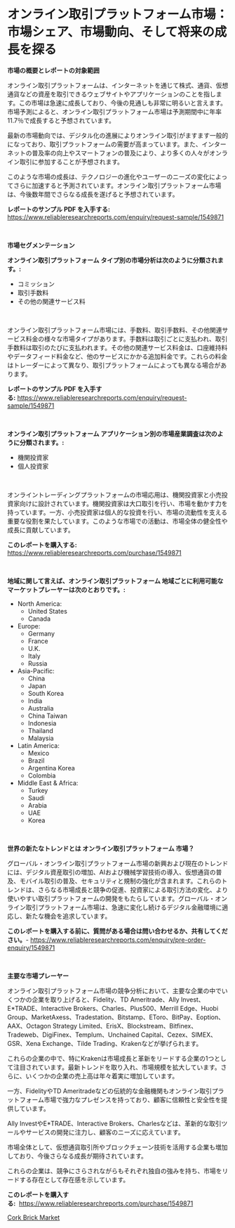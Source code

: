 <p><h1>オンライン取引プラットフォーム市場：市場シェア、市場動向、そして将来の成長を探る</h1></p><p><strong>市場の概要とレポートの対象範囲</strong></p>
<p><p>オンライン取引プラットフォームは、インターネットを通じて株式、通貨、仮想通貨などの資産を取引できるウェブサイトやアプリケーションのことを指します。この市場は急速に成長しており、今後の見通しも非常に明るいと言えます。市場予測によると、オンライン取引プラットフォーム市場は予測期間中に年率11.7％で成長すると予想されています。</p><p>最新の市場動向では、デジタル化の進展によりオンライン取引がますます一般的になっており、取引プラットフォームの需要が高まっています。また、インターネットの普及率の向上やスマートフォンの普及により、より多くの人々がオンライン取引に参加することが予想されます。</p><p>このような市場の成長は、テクノロジーの進化やユーザーのニーズの変化によってさらに加速すると予測されています。オンライン取引プラットフォーム市場は、今後数年間でさらなる成長を遂げると予想されています。</p></p>
<p><strong>レポートのサンプル PDF を入手する:</strong> <a href="https://www.reliableresearchreports.com/enquiry/request-sample/1549871">https://www.reliableresearchreports.com/enquiry/request-sample/1549871</a></p>
<p>&nbsp;</p>
<p><strong>市場セグメンテーション</strong></p>
<p><strong>オンライン取引プラットフォーム タイプ別の市場分析は次のように分類されます。:</strong></p>
<p><ul><li>コミッション</li><li>取引手数料</li><li>その他の関連サービス料</li></ul></p>
<p>&nbsp;</p>
<p><p>オンライン取引プラットフォーム市場には、手数料、取引手数料、その他関連サービス料金の様々な市場タイプがあります。手数料は取引ごとに支払われ、取引手数料は取引のたびに支払われます。その他の関連サービス料金は、口座維持料やデータフィード料金など、他のサービスにかかる追加料金です。これらの料金はトレーダーによって異なり、取引プラットフォームによっても異なる場合があります。</p></p>
<p><strong>レポートのサンプル PDF を入手する:</strong>&nbsp;<a href="https://www.reliableresearchreports.com/enquiry/request-sample/1549871">https://www.reliableresearchreports.com/enquiry/request-sample/1549871</a></p>
<p>&nbsp;</p>
<p><strong> オンライン取引プラットフォーム アプリケーション別の市場産業調査は次のように分類されます。:</strong></p>
<p><ul><li>機関投資家</li><li>個人投資家</li></ul></p>
<p>&nbsp;</p>
<p><p>オンライントレーディングプラットフォームの市場応用は、機関投資家と小売投資家向けに設計されています。機関投資家は大口取引を行い、市場を動かす力を持っています。一方、小売投資家は個人的な投資を行い、市場の流動性を支える重要な役割を果たしています。このような市場での活動は、市場全体の健全性や成長に貢献しています。</p></p>
<p><strong>このレポートを購入する:</strong>&nbsp; <a href="https://www.reliableresearchreports.com/purchase/1549871">https://www.reliableresearchreports.com/purchase/1549871</a></p>
<p>&nbsp;</p>
<p><strong>地域に関して言えば、オンライン取引プラットフォーム 地域ごとに利用可能なマーケットプレーヤーは次のとおりです。:</strong></p>
<p><ul>
    <li>
        North America:
        <ul>
            <li>United States</li>
            <li>Canada</li>
        </ul>
    </li>
    <li>
        Europe:
        <ul>
            <li>Germany</li>
            <li>France</li>
            <li>U.K.</li>
            <li>Italy</li>
            <li>Russia</li>
        </ul>
    </li>
    <li>
        Asia-Pacific:
        <ul>
            <li>China</li>
            <li>Japan</li>
            <li>South Korea</li>
            <li>India</li>
            <li>Australia</li>
            <li>China Taiwan</li>
            <li>Indonesia</li>
            <li>Thailand</li>
            <li>Malaysia</li>
        </ul>
    </li>
    <li>
        Latin America:
        <ul>
            <li>Mexico</li>
            <li>Brazil</li>
            <li>Argentina Korea</li>
            <li>Colombia</li>
        </ul>
    </li>
    <li>
        Middle East & Africa:
        <ul>
            <li>Turkey</li>
            <li>Saudi</li>
            <li>Arabia</li>
            <li>UAE</li>
            <li>Korea</li>
        </ul>
    </li>
    </ul></p>
<p>&nbsp;</p>
<p><strong>世界の新たなトレンドとは オンライン取引プラットフォーム 市場？</strong></p>
<p><p>グローバル・オンライン取引プラットフォーム市場の新興および現在のトレンドには、デジタル資産取引の増加、AIおよび機械学習技術の導入、仮想通貨の普及、モバイル取引の普及、セキュリティと規制の強化が含まれます。これらのトレンドは、さらなる市場成長と競争の促進、投資家による取引方法の変化、より使いやすい取引プラットフォームの開発をもたらしています。グローバル・オンライン取引プラットフォーム市場は、急速に変化し続けるデジタル金融環境に適応し、新たな機会を追求しています。</p></p>
<p><strong>このレポートを購入する前に、質問がある場合は問い合わせるか、共有してください。</strong>- <a href="https://www.reliableresearchreports.com/enquiry/pre-order-enquiry/1549871">https://www.reliableresearchreports.com/enquiry/pre-order-enquiry/1549871</a></p>
<p>&nbsp;</p>
<p><strong>主要な市場プレーヤー</strong></p>
<p><p>オンライン取引プラットフォーム市場の競争分析において、主要な企業の中でいくつかの企業を取り上げると、Fidelity、TD Ameritrade、Ally Invest、E*TRADE、Interactive Brokers、Charles、Plus500、Merrill Edge、Huobi Group、MarketAxess、Tradestation、Bitstamp、EToro、BitPay、Eoption、AAX、Octagon Strategy Limited、ErisX、Blockstream、Bitfinex、Tradeweb、DigiFinex、Templum、Unchained Capital、Cezex、SIMEX、GSR、Xena Exchange、Tilde Trading、Krakenなどが挙げられます。</p><p>これらの企業の中で、特にKrakenは市場成長と革新をリードする企業の1つとして注目されています。最新トレンドを取り入れ、市場規模を拡大しています。さらに、いくつかの企業の売上高は年々着実に増加しています。</p><p>一方、FidelityやTD Ameritradeなどの伝統的な金融機関もオンライン取引プラットフォーム市場で強力なプレゼンスを持っており、顧客に信頼性と安全性を提供しています。</p><p>Ally InvestやE*TRADE、Interactive Brokers、Charlesなどは、革新的な取引ツールやサービスの開発に注力し、顧客のニーズに応えています。</p><p>市場全体として、仮想通貨取引所やブロックチェーン技術を活用する企業も増加しており、今後さらなる成長が期待されています。</p><p>これらの企業は、競争にさらされながらもそれぞれ独自の強みを持ち、市場をリードする存在として存在感を示しています。</p></p>
<p><strong>このレポートを購入する:</strong>&nbsp;&nbsp;<a href="https://www.reliableresearchreports.com/purchase/1549871">https://www.reliableresearchreports.com/purchase/1549871</a></p>
<p><p><a href="https://crocus-run-b5a.notion.site/Decoding-the-Cork-Brick-Market-A-Deep-Dive-into-the-Latest-Market-Trends-Market-Segmentation-and--ef0420dd19f74c3a8093b501a2de928b">Cork Brick Market</a></p></p>